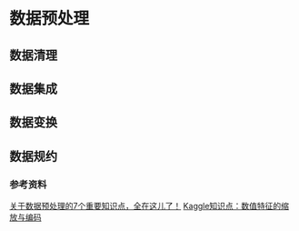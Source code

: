 # 数据预处理

## 数据清理

## 数据集成

## 数据变换

## 数据规约

### 参考资料
[关于数据预处理的7个重要知识点，全在这儿了！](https://mp.weixin.qq.com/s/buJthyOLd8c-HmtFWlBcZQ)
[Kaggle知识点：数值特征的缩放与编码](https://mp.weixin.qq.com/s/eAxyt2zjvHStcwYHrOiNyw)
